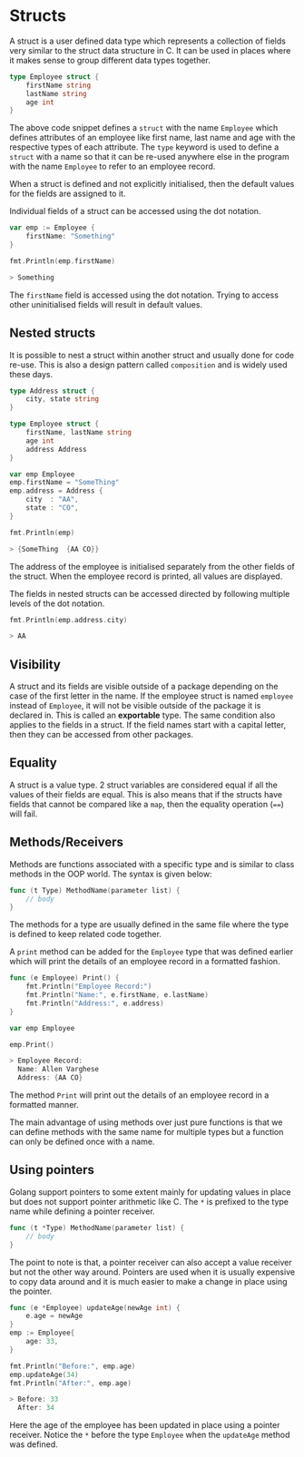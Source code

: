 # Structs

A struct is a user defined data type which represents a collection of fields very similar to the struct data structure in C. It can be used in places where it makes sense to group different data types together.

```go
type Employee struct {
    firstName string
    lastName string
    age int
}
```

The above code snippet defines a `struct` with the name `Employee` which defines attributes of an employee like first name, last name and age with the respective types of each attribute. The `type` keyword is used to define a `struct` with a name so that it can be re-used anywhere else in the program with the name `Employee` to refer to an employee record.

When a struct is defined and not explicitly initialised, then the default values for the fields are assigned to it.

Individual fields of a struct can be accessed using the dot notation.

```go
var emp := Employee {
    firstName: "Something"
}

fmt.Println(emp.firstName)

> Something
```

The `firstName` field is accessed using the dot notation. Trying to access other uninitialised fields will result in default values.

## Nested structs

It is possible to nest a struct within another struct and usually done for code re-use. This is also a design pattern called `composition` and is widely used these days.

```go
type Address struct {
    city, state string
}

type Employee struct {
    firstName, lastName string
    age int
    address Address
}

var emp Employee
emp.firstName = "SomeThing"
emp.address = Address {
    city  : "AA",
    state : "CO",
}

fmt.Println(emp)

> {SomeThing  {AA CO}}
```

The address of the employee is initialised separately from the other fields of the struct. When the employee record is printed, all values are displayed.

The fields in nested structs can be accessed directed by following multiple levels of the dot notation.

```go
fmt.Println(emp.address.city)

> AA
```

## Visibility

A struct and its fields are visible outside of a package depending on the case of the first letter in the name. If the employee struct is named `employee` instead of `Employee`, it will not be visible outside of the package it is declared in. This is called an **exportable** type. The same condition also applies to the fields in a struct. If the field names start with a capital letter, then they can be accessed from other packages.

## Equality

A struct is a value type. 2 struct variables are considered equal if all the values of their fields are equal. This is also means that if the structs have fields that cannot be compared like a `map`, then the equality operation (`==`) will fail.

## Methods/Receivers

Methods are functions associated with a specific type and is similar to class methods in the OOP world. The syntax is given below:

```go
func (t Type) MethodName(parameter list) {
    // body
}
```

The methods for a type are usually defined in the same file where the type is defined to keep related code together.

A `print` method can be added for the `Employee` type that was defined earlier which will print the details of an employee record in a formatted fashion.

```go
func (e Employee) Print() {
    fmt.Println("Employee Record:")
    fmt.Println("Name:", e.firstName, e.lastName)
    fmt.Println("Address:", e.address)
}

var emp Employee

emp.Print()

> Employee Record:
  Name: Allen Varghese
  Address: {AA CO}
```

The method `Print` will print out the details of an employee record in a formatted manner.

The main advantage of using methods over just pure functions is that we can define methods with the same name for multiple types but a function can only be defined once with a name.

## Using pointers

Golang support pointers to some extent mainly for updating values in place but does not support pointer arithmetic like C. The `*` is prefixed to the type name while defining a pointer receiver.

```go
func (t *Type) MethodName(parameter list) {
    // body
}
```

The point to note is that, a pointer receiver can also accept a value receiver but not the other way around. Pointers are used when it is usually expensive to copy data around and it is much easier to make a change in place using the pointer.

```go
func (e *Employee) updateAge(newAge int) {
    e.age = newAge
}
emp := Employee{
    age: 33,
}

fmt.Println("Before:", emp.age)
emp.updateAge(34)
fmt.Println("After:", emp.age)

> Before: 33
  After: 34
```

Here the age of the employee has been updated in place using a pointer receiver. Notice the `*` before the type `Employee` when the `updateAge` method was defined.